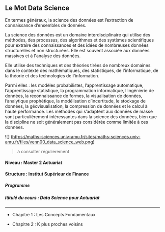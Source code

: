 Le Mot Data Science 
------------------------------------------
En termes généraux, la science des données est l’extraction de connaissance d’ensembles de données.

La science des données est un domaine interdisciplinaire qui utilise des méthodes, des processus, des algorithmes et des systèmes scientifiques pour extraire des connaissances et des idées de nombreuses données structurelles et non structurées. Elle est souvent associée aux données massives et à l'analyse des données.

Elle utilise des techniques et des théories tirées de nombreux domaines dans le contexte des mathématiques, des statistiques, de l'informatique, de la théorie et des technologies de l'information.

Parmi elles : les modèles probabilistes, l’apprentissage automatique, l’apprentissage statistique, la programmation informatique, l’ingénierie de données, la reconnaissance de formes, la visualisation de données, l’analytique prophétique, la modélisation d’incertitude, le stockage de données, la géovisualisation, la compression de données et le calcul à haute performance. Les méthodes qui s’adaptent aux données de masse sont particulièrement intéressantes dans la science des données, bien que la discipline ne soit généralement pas considérée comme limitée à ces données.

![] (https://maths-sciences.univ-amu.fr/sites/maths-sciences.univ-amu.fr/files/venn00_data_science_web.png)


> á consulter régulierement 
> 





#### Niveau : Master 2  Actuariat 

#### Structure : Institut Supérieur de Finance 









##### Programme 
##### Ititulé du cours : Data Science pour Actuariat 
---------------------------------------------------------------------------------------------------------------------------------------------------------------------------------- 

- Chapitre 1 : Les Concepts Fondamentaux 

- Chapitre 2 : K plus proches voisins 


